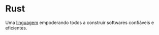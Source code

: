 # Rust 

Uma <a href="https://www.rust-lang.org/pt-BR">linguagem</a> empoderando todos
a construir softwares confiáveis e eficientes.